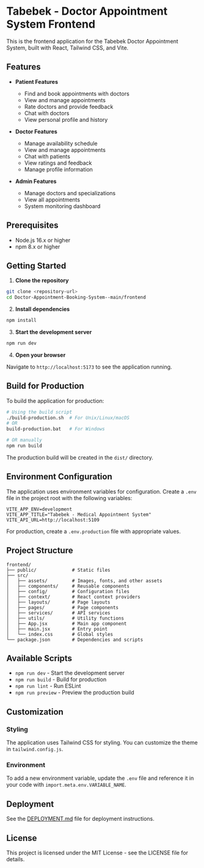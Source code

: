 # Tabebek - Doctor Appointment System Frontend

This is the frontend application for the Tabebek Doctor Appointment System, built with React, Tailwind CSS, and Vite.

## Features

- **Patient Features**
  - Find and book appointments with doctors
  - View and manage appointments
  - Rate doctors and provide feedback
  - Chat with doctors
  - View personal profile and history

- **Doctor Features**
  - Manage availability schedule
  - View and manage appointments
  - Chat with patients
  - View ratings and feedback
  - Manage profile information

- **Admin Features**
  - Manage doctors and specializations
  - View all appointments
  - System monitoring dashboard

## Prerequisites

- Node.js 16.x or higher
- npm 8.x or higher

## Getting Started

1. **Clone the repository**

```bash
git clone <repository-url>
cd Doctor-Appointment-Booking-System--main/frontend
```

2. **Install dependencies**

```bash
npm install
```

3. **Start the development server**

```bash
npm run dev
```

4. **Open your browser**

Navigate to `http://localhost:5173` to see the application running.

## Build for Production

To build the application for production:

```bash
# Using the build script
./build-production.sh  # For Unix/Linux/macOS
# OR
build-production.bat   # For Windows

# OR manually
npm run build
```

The production build will be created in the `dist/` directory.

## Environment Configuration

The application uses environment variables for configuration. Create a `.env` file in the project root with the following variables:

```
VITE_APP_ENV=development
VITE_APP_TITLE="Tabebek - Medical Appointment System"
VITE_API_URL=http://localhost:5109
```

For production, create a `.env.production` file with appropriate values.

## Project Structure

```
frontend/
├── public/             # Static files
├── src/
│   ├── assets/         # Images, fonts, and other assets
│   ├── components/     # Reusable components
│   ├── config/         # Configuration files
│   ├── context/        # React context providers
│   ├── layouts/        # Page layouts
│   ├── pages/          # Page components
│   ├── services/       # API services
│   ├── utils/          # Utility functions
│   ├── App.jsx         # Main app component
│   ├── main.jsx        # Entry point
│   └── index.css       # Global styles
└── package.json        # Dependencies and scripts
```

## Available Scripts

- `npm run dev` - Start the development server
- `npm run build` - Build for production
- `npm run lint` - Run ESLint
- `npm run preview` - Preview the production build

## Customization

### Styling

The application uses Tailwind CSS for styling. You can customize the theme in `tailwind.config.js`.

### Environment

To add a new environment variable, update the `.env` file and reference it in your code with `import.meta.env.VARIABLE_NAME`.

## Deployment

See the [DEPLOYMENT.md](./DEPLOYMENT.md) file for deployment instructions.

## License

This project is licensed under the MIT License - see the LICENSE file for details.
